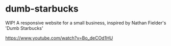 # dumb-starbucks
WIP! A responsive website for a small business, inspired by Nathan Fielder's 'Dumb Starbucks'

https://www.youtube.com/watch?v=Bo_deCOd1HU
